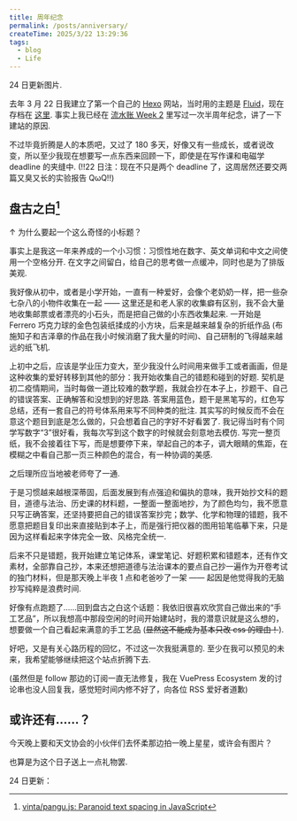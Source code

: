```yaml
---
title: 周年纪念
permalink: /posts/anniversary/
createTime: 2025/3/22 13:29:36
tags: 
  - blog
  - Life
---
```

24 日更新图片.

去年 3 月 22 日我建立了第一个自己的 [Hexo](https://hexo.io/zh-cn/) 网站，当时用的主题是 [Fluid](https://fluid-dev.github.io/hexo-fluid-docs/)，现在存档在 [这里](https://archive1.physnya.top/). 事实上我已经在 [流水账 Week 2](/posts/yjy9ql2s/#fragment-3-建站半周年纪念) 里写过一次半周年纪念，讲了一下建站的原因.

不过毕竟折腾是人的本质吧，又过了 180 多天，好像又有一些成长，或者说改变，所以至少我现在想要写一点东西来回顾一下，即使是在写作课和电磁学 deadline 的夹缝中. (!!22 日注：现在不只是两个 deadline 了，这周居然还要交两篇又臭又长的实验报告 QωQ!!)

## 盘古之白[^1]

$\uparrow$ 为什么要起一个这么奇怪的小标题？

事实上是我这一年来养成的一个小习惯：习惯性地在数字、英文单词和中文之间使用一个空格分开. 在文字之间留白，给自己的思考做一点缓冲，同时也是为了排版美观.

我好像从初中，或者是小学开始，一直有一种爱好，会像个老奶奶一样，把一些杂七杂八的小物件收集在一起 —— 这里还是和老人家的收集癖有区别，我不会大量地收集邮票或者漂亮的小石头，而是把自己做的小东西收集起来. 一开始是 Ferrero 巧克力球的金色包装纸揉成的小方块，后来是越来越复杂的折纸作品 (布施知子和吉泽章的作品在我小时候消磨了我大量的时间)、自己研制的飞得越来越远的纸飞机.

上初中之后，应该是学业压力变大，至少我没什么时间用来做手工或者画画，但是这种收集的爱好转移到其他的部分：我开始收集自己的错题和碰到的好题. 契机是初二疫情期间，当时每做一道比较难的数学题，我就会抄在本子上，抄题干、自己的错误答案、正确解答和没想到的好思路. 答案用蓝色，题干是黑笔写的，红色写总结，还有一套自己的符号体系用来写不同种类的批注. 其实写的时候反而不会在意这个题目到底是怎么做的，只会想着自己的字好不好看罢了. 我记得当时有个同学写数字“3”很好看，我每次写到这个数字的时候就会刻意地去模仿. 写完一整页纸，我不会接着往下写，而是想要停下来，举起自己的本子，调大眼睛的焦距，在模糊之中看自己那一页三种颜色的混合，有一种协调的美感.

之后理所应当地被老师夸了一通.

于是习惯越来越根深蒂固，后面发展到有点强迫和偏执的意味，我开始抄文科的题目，道德与法治、历史课的材料题，一整面一整面地抄，为了颜色均匀，我不愿意只写正确答案，还坚持要把自己的错误答案抄完；数学、化学和物理的错题，我不愿意把题目复印出来直接贴到本子上，而是强行把仪器的图用铅笔临摹下来，只是因为这样看起来字体完全一致、风格完全统一.

后来不只是错题，我开始建立笔记体系，课堂笔记、好题积累和错题本，还有作文素材，全部靠自己抄，本来还想把道德与法治课本的要点自己抄一遍作为开卷考试的独门材料，但是那天晚上半夜 1 点和老爸吵了一架 —— 起因是他觉得我的无脑抄写纯粹是浪费时间.

好像有点跑题了……回到盘古之白这个话题：我依旧很喜欢欣赏自己做出来的“手工艺品”，所以我想高中那段空闲的时间开始建站时，我的潜意识就是这么想的，想要做一个自己看起来满意的手工艺品 (<s>显然这不能成为基本只改 css 的理由！</s>).

好吧，又是有关心路历程的回忆，不过这一次我挺满意的. 至少在我可以预见的未来，我希望能够继续把这个站点折腾下去.

(虽然但是 follow 那边的订阅一直无法修复，我在 VuePress Ecosystem 发的讨论串也没人回复我，感觉短时间内修不好了，向各位 RSS 爱好者道歉)

## 或许还有……？

今天晚上要和天文协会的小伙伴们去怀柔那边拍一晚上星星，或许会有图片？

也算是为这个日子送上一点礼物罢.

24 日更新：

<CardMasonry>
  <ImageCard
    image="https://vip.123pan.cn/1845440081/yk6baz03t0m000d7w33g6berzpq4t3nsDIYxAIFxDda1DGxPDwUzAa==.jpg"
    title="M42 星云"
    description="协会使用 S30 拍摄，曝光 7 min."
    href="/"
    author="天文协会"
    date="2025/03/23"
  />
  <ImageCard
    image="https://vip.123pan.cn/1845440081/ymjew503t0l000d7w32x78dp2sabw41lDIYxAIFxDda1DGxPDwUzAa==.jpg"
    title="冬季星空"
    description=""
    href="/"
    author="🧊"
    date="2025/03/23"
  />
  <ImageCard
    image="https://vip.123pan.cn/1845440081/ymjew503t0m000d7w32xoutbd2pyainbDIYxAIFxDda1DGxPDwUzAa==.jpg"
    title="织女星"
    description="下半夜升起的夏季星空中的一颗亮星，shot by IPhone，曝光三秒,"
    href="/"
    author="physnya"
    date="2025/03/24"
  />
  <ImageCard
    image="https://vip.123pan.cn/1845440081/yk6baz03t0l000d7w33fcd5v7taifnzkDIYxAIFxDda1DGxPDwUzAa==.jpg"
    title="猎户座"
    description="上半夜冬季星空的猎户座，shot by IPhone，曝光十秒."
    href="/"
    author="physnya"
    date="2025/03/23"
  />
  <ImageCard
    image="https://vip.123pan.cn/1845440081/ymjew503t0l000d7w32x78dpioabxad7DIYxAIFxDda1DGxPDwUzAa==.jpg"
    title="一直猫猫"
    description="在敬老院楼下遇见的一只猫猫，顺便一提，我们的拍摄是在山上的一间与我们有合作的敬老院兼天文实践基地进行的."
    href="/"
    author="天文协会"
    date="2025/03/24"
  />
  <ImageCard
    image="https://vip.123pan.cn/1845440081/ymjew503t0n000d7w32y53ztfy5koizeDIYxAIFxDda1DGxPDwUzAa==.jpg"
    title="北斗七星"
    description="在画面左侧，可惜没同时拍到北极星，shot by IPhone，曝光十秒."
    href="/"
    author="physnya"
    date="2025/03/24"
  />
</CardMasonry>

[^1]:[vinta/pangu.js: Paranoid text spacing in JavaScript](https://github.com/vinta/pangu.js/)
